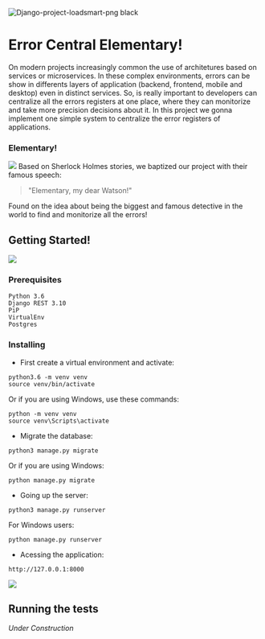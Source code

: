 ![Django-project-loadsmart-png black](https://user-images.githubusercontent.com/33585625/68079440-42f2b680-fdc8-11e9-8704-07b3ac4a35e1.png)


# Error Central Elementary!

On modern projects increasingly common the use of architetures based on services or microservices. In these complex environments, errors can be show in differents layers of application (backend, frontend, mobile and desktop) even in distinct services. So, is really important to developers can centralize all the errors registers at one place, where they can monitorize and take more precision decisions about it. In this project we gonna implement one simple system to centralize the error registers of applications.

### Elementary!
![](https://tenor.com/view/elementary-watson-sherlock-holmes-gif-12855091)
Based on Sherlock Holmes stories, we baptized our project with their famous speech:
> "Elementary, my dear Watson!" 

Found on the idea about being the biggest and famous detective in the world to find and monitorize all the errors!


## Getting Started!
![](https://media.tenor.com/images/e81583ef3074170735e71179c3108c40/tenor.gif)

### Prerequisites

```
Python 3.6
Django REST 3.10
PiP
VirtualEnv
Postgres
```

### Installing

- First create a virtual environment and activate:

```
python3.6 -m venv venv
source venv/bin/activate
```
Or if you are using Windows, use these commands:

```
python -m venv venv
source venv\Scripts\activate
```

- Migrate the database:

```
python3 manage.py migrate
```
Or if you are using Windows:

```
python manage.py migrate 
```

- Going up the server:

```
python3 manage.py runserver
```

For Windows users:
```
python manage.py runserver
````

- Acessing the application:

```
http://127.0.0.1:8000
```

![](https://media.tenor.com/images/b01ca348dc027a51a7b9ae84601ab964/tenor.gif)
## Running the tests

*Under Construction*


